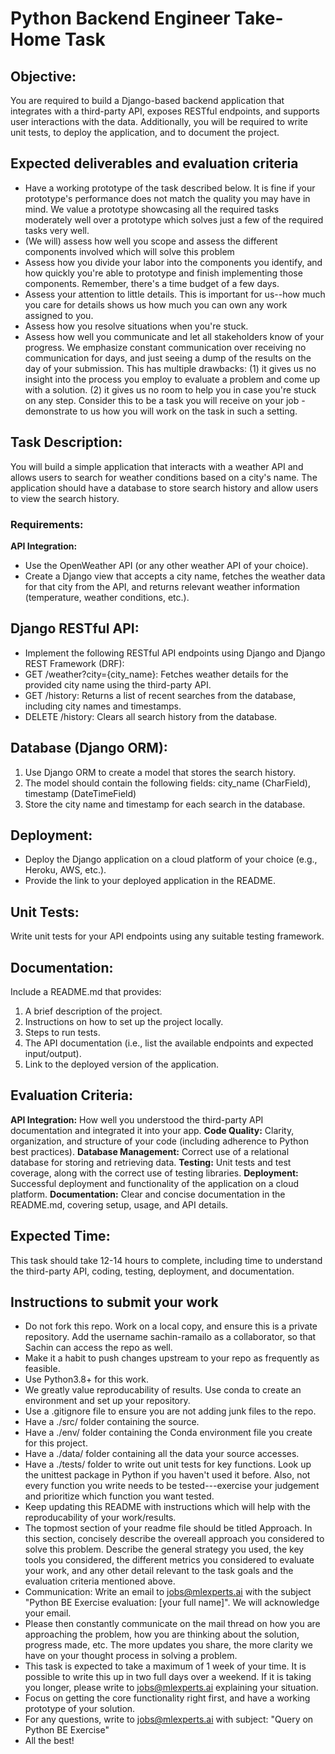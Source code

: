 # Python Backend Engineer Take-Home Task

## Objective:
You are required to build a Django-based backend application that integrates with a third-party API, exposes RESTful endpoints, and supports user interactions with the data. Additionally, you will be required to write unit tests, to deploy the application, and to document the project.

## Expected deliverables and evaluation criteria
* Have a working prototype of the task described below. It is fine if your prototype's performance does not match the quality you may have in mind. We value a prototype showcasing all the required tasks moderately well over a prototype which solves just a few of the required tasks very well.
* (We will) assess how well you scope and assess the different components involved which will solve this problem
* Assess how you divide your labor into the components you identify, and how quickly you're able to prototype and finish implementing those components. Remember, there's a time budget of a few days.
* Assess your attention to little details. This is important for us--how much you care for details shows us how much you can own any work assigned to you.
* Assess how you resolve situations when you're stuck.
* Assess how well you communicate and let all stakeholders know of your progress. We emphasize constant communication over receiving no communication for days, and just seeing a dump of the results on the day of your submission. This has multiple drawbacks: (1) it gives us no insight into the process you employ to evaluate a problem and come up with a solution. (2) it gives us no room to help you in case you're stuck on any step. Consider this to be a task you will receive on your job - demonstrate to us how you will work on the task in such a setting.

## Task Description:
You will build a simple application that interacts with a weather API and allows users to search for weather conditions based on a city's name. The application should have a database to store search history and allow users to view the search history.

### Requirements:

**API Integration:**
* Use the OpenWeather API (or any other weather API of your choice).
* Create a Django view that accepts a city name, fetches the weather data for that city from the API, and returns relevant weather information (temperature, weather conditions, etc.).

## Django RESTful API:
* Implement the following RESTful API endpoints using Django and Django REST Framework (DRF):
* GET /weather?city={city_name}: Fetches weather details for the provided city name using the third-party API.
* GET /history: Returns a list of recent searches from the database, including city names and timestamps.
* DELETE /history: Clears all search history from the database.

## Database (Django ORM):
1. Use Django ORM to create a model that stores the search history.
2. The model should contain the following fields: city_name (CharField), timestamp (DateTimeField)
3. Store the city name and timestamp for each search in the database.


## Deployment:
* Deploy the Django application on a cloud platform of your choice (e.g., Heroku, AWS, etc.).
* Provide the link to your deployed application in the README.

## Unit Tests:
Write unit tests for your API endpoints using any suitable testing framework.

## Documentation:
Include a README.md that provides:
1. A brief description of the project.
2. Instructions on how to set up the project locally.
3. Steps to run tests.
4. The API documentation (i.e., list the available endpoints and expected input/output).
5. Link to the deployed version of the application.


## Evaluation Criteria:
**API Integration:** How well you understood the third-party API documentation and integrated it into your app.
**Code Quality:** Clarity, organization, and structure of your code (including adherence to Python best practices).
**Database Management:** Correct use of a relational database for storing and retrieving data.
**Testing:** Unit tests and test coverage, along with the correct use of testing libraries.
**Deployment:** Successful deployment and functionality of the application on a cloud platform.
**Documentation:** Clear and concise documentation in the README.md, covering setup, usage, and API details.

## Expected Time:
This task should take 12-14 hours to complete, including time to understand the third-party API, coding, testing, deployment, and documentation.


## Instructions to submit your work
* Do not fork this repo. Work on a local copy, and ensure this is a private repository. Add the username sachin-ramailo as a collaborator, so that Sachin can access the repo as well.
* Make it a habit to push changes upstream to your repo as frequently as feasible.
* Use Python3.8+ for this work.
* We greatly value reproducability of results. Use conda to create an environment and set up your repository.
* Use a .gitignore file to ensure you are not adding junk files to the repo.
* Have a ./src/ folder containing the source.
* Have a ./env/ folder containing the Conda environment file you create for this project.
* Have a ./data/ folder containing all the data your source accesses.
* Have a ./tests/ folder to write out unit tests for key functions. Look up the unittest package in Python if you haven't used it before. Also, not every function you write needs to be tested---exercise your judgement and prioritize which function you want tested.
* Keep updating this README with instructions which will help with the reproducability of your work/results.
* The topmost section of your readme file should be titled Approach. In this section, concisely describe the overeall approach you considered to solve this problem. Describe the general strategy you used, the key tools you considered, the different metrics you considered to evaluate your work, and any other detail relevant to the task goals and the evaluation criteria mentioned above.
* Communication: Write an email to jobs@mlexperts.ai with the subject "Python BE Exercise evaluation: [your full name]". We will acknowledge your email.
* Please then constantly communicate on the mail thread on how you are approaching the problem, how you are thinking about the solution, progress made, etc. The more updates you share, the more clarity we have on your thought process in solving a problem.
* This task is expected to take a maximum of 1 week of your time. It is possible to write this up in two full days over a weekend. If it is taking you longer, please write to jobs@mlexperts.ai explaining your situation.
* Focus on getting the core functionality right first, and have a working prototype of your solution.
* For any questions, write to jobs@mlexperts.ai with subject: "Query on Python BE Exercise"
* All the best!
